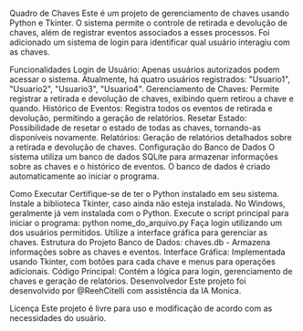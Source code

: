 Quadro de Chaves
Este é um projeto de gerenciamento de chaves usando Python e Tkinter. O sistema permite o controle de retirada e devolução de chaves, além de registrar eventos associados a esses processos. Foi adicionado um sistema de login para identificar qual usuário interagiu com as chaves.

Funcionalidades
Login de Usuário: Apenas usuários autorizados podem acessar o sistema. Atualmente, há quatro usuários registrados: "Usuario1", "Usuario2", "Usuario3", "Usuario4".
Gerenciamento de Chaves: Permite registrar a retirada e devolução de chaves, exibindo quem retirou a chave e quando.
Histórico de Eventos: Registra todos os eventos de retirada e devolução, permitindo a geração de relatórios.
Resetar Estado: Possibilidade de resetar o estado de todas as chaves, tornando-as disponíveis novamente.
Relatórios: Geração de relatórios detalhados sobre a retirada e devolução de chaves.
Configuração do Banco de Dados
O sistema utiliza um banco de dados SQLite para armazenar informações sobre as chaves e o histórico de eventos. O banco de dados é criado automaticamente ao iniciar o programa.

Como Executar
Certifique-se de ter o Python instalado em seu sistema.
Instale a biblioteca Tkinter, caso ainda não esteja instalada. No Windows, geralmente já vem instalada com o Python.
Execute o script principal para iniciar o programa:
python nome_do_arquivo.py
Faça login utilizando um dos usuários permitidos.
Utilize a interface gráfica para gerenciar as chaves.
Estrutura do Projeto
Banco de Dados: chaves.db - Armazena informações sobre as chaves e eventos.
Interface Gráfica: Implementada usando Tkinter, com botões para cada chave e menus para operações adicionais.
Código Principal: Contém a lógica para login, gerenciamento de chaves e geração de relatórios.
Desenvolvedor
Este projeto foi desenvolvido por @ReehCitelli com assistência da IA Monica.

Licença
Este projeto é livre para uso e modificação de acordo com as necessidades do usuário.
